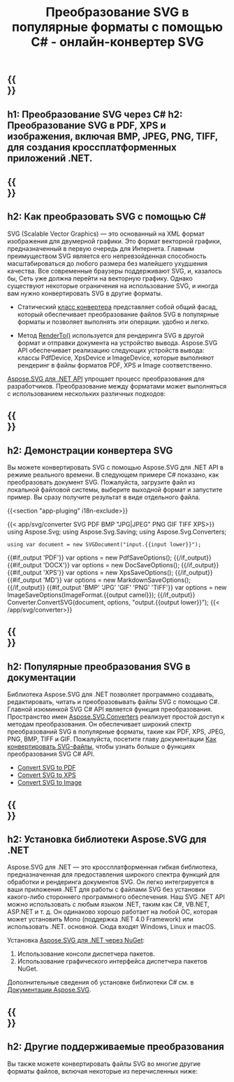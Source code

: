 ﻿---
translation: true
template: _template.md
title: Преобразование SVG в популярные форматы с помощью C# - онлайн-конвертер SVG
url: /net/conversion/
description: Преобразуйте SVG в PDF, XPS и изображения с помощью нескольких строк кода C# через библиотеку .NET. Проверьте онлайн Конвертер SVG бесплатно!
---

{{<section banner>}}
---
h1: Преобразование SVG через C#
h2: Преобразование SVG в PDF, XPS и изображения, включая BMP, JPEG, PNG, TIFF, для создания кроссплатформенных приложений .NET.
---

{{<section overview>}}
---
h2: Как преобразовать SVG с помощью C#
---

SVG (Scalable Vector Graphics) — это основанный на XML формат изображения для двумерной графики. Это формат векторной графики, предназначенный в первую очередь для Интернета. Главным преимуществом SVG является его непревзойденная способность масштабироваться до любого размера без малейшего ухудшения качества. Все современные браузеры поддерживают SVG, и, казалось бы, Сеть уже должна перейти на векторную графику. Однако существуют некоторые ограничения на использование SVG, и иногда вам нужно конвертировать SVG в другие форматы.
 
 - Статический [класс конвертера](https://reference.aspose.com/svg/net/aspose.svg.converters/converter/) представляет собой общий фасад, который обеспечивает преобразование файлов SVG в популярные форматы и позволяет выполнять эти операции. удобно и легко.

 - Метод [RenderTo()](https://reference.aspose.com/svg/net/aspose.svg/svgdocument/renderto/) используется для рендеринга SVG в другой формат и отправки документа на устройство вывода. Aspose.SVG API обеспечивает реализацию следующих устройств вывода: классы PdfDevice, XpsDevice и ImageDevice, которые выполняют рендеринг в файлы форматов PDF, XPS и Image соответственно.

<a href="https://products.aspose.com/svg/net/" target="_blank">Aspose.SVG для .NET API</a> упрощает процесс преобразования для разработчиков. Преобразование между форматами может выполняться с использованием нескольких различных подходов:

{{<section demos>}}
---
h2: Демонстрации конвертера SVG
---

Вы можете конвертировать SVG с помощью Aspose.SVG для .NET API в режиме реального времени. В следующем примере C# показано, как преобразовать документ SVG. Пожалуйста, загрузите файл из локальной файловой системы, выберите выходной формат и запустите пример. Вы сразу получите результат в виде отдельного файла.

{{<section "app-pluging" i18n-exclude>}}

{{< app/svg/converter SVG PDF BMP "JPG|JPEG" PNG GIF TIFF XPS>}}
using Aspose.Svg;
using Aspose.Svg.Saving;
using Aspose.Svg.Converters;

    using var document = new SVGDocument("input.{{input lower}}");
{{#if_output 'PDF'}}
    var options = new PdfSaveOptions();
{{/if_output}}
{{#if_output 'DOCX'}}
    var options = new DocSaveOptions();
{{/if_output}}
{{#if_output 'XPS'}}
    var options = new XpsSaveOptions();
{{/if_output}}
{{#if_output 'MD'}}
    var options = new MarkdownSaveOptions();
{{/if_output}}
{{#if_output 'BMP' 'JPG' 'GIF' 'PNG' 'TIFF'}}
    var options = new ImageSaveOptions(ImageFormat.{{output camel}});
{{/if_output}}
    Converter.ConvertSVG(document, options, "output.{{output lower}}");
{{< /app/svg/converter>}}

{{<section documentation>}}
---
h2: Популярные преобразования SVG в документации
---

Библиотека Aspose.SVG для .NET позволяет программно создавать, редактировать, читать и преобразовывать файлы SVG с помощью C#. Главной изюминкой SVG C# API является функция преобразования. Пространство имен [Aspose.SVG.Converters](https://reference.aspose.com/svg/net/aspose.svg.converters/) реализует простой доступ к методам преобразования. Он обеспечивает широкий спектр преобразований SVG в популярные форматы, такие как PDF, XPS, JPEG, PNG, BMP, TIFF и GIF. Пожалуйста, посетите главу документации <a href="https://docs.aspose.com/svg/net/how-to-work-with-aspose-svg-api/converting/" target="_blank">Как конвертировать SVG-файлы</a>, чтобы узнать больше о функциях преобразования SVG C# API.

<div>
	<ul>
		<li><a href="https://docs.aspose.com/svg/net/how-to-work-with-aspose-svg-api/convert-svg-to-pdf/" target="_blank">Convert SVG to PDF</a></li>
		<li><a href="https://docs.aspose.com/svg/net/how-to-work-with-aspose-svg-api/convert-svg-to-xps/" target="_blank">Convert SVG to XPS</a></li>
		<li><a href="https://docs.aspose.com/svg/net/how-to-work-with-aspose-svg-api/convert-svg-to-image/" target="_blank">Convert SVG to Image</a></li>							
	</ul>
</div>

{{<section installing>}}
---
h2: Установка библиотеки Aspose.SVG для .NET
---

Aspose.SVG для .NET — это кроссплатформенная гибкая библиотека, предназначенная для предоставления широкого спектра функций для обработки и рендеринга документов SVG. Он легко интегрируется в ваши приложения .NET для работы с файлами SVG без установки какого-либо стороннего программного обеспечения. Наш SVG .NET API можно использовать с любым языком .NET, таким как C#, VB.NET, ASP.NET и т. д. Он одинаково хорошо работает на любой ОС, которая может установить Mono (поддержка .NET 4.0 Framework) или использовать .NET. основной. Сюда входят Windows, Linux и macOS.

Установка <a href="https://www.nuget.org/packages/Aspose.SVG" target="_blank">Aspose.SVG для .NET через NuGet</a>:
1. Использование консоли диспетчера пакетов.
1. Использование графического интерфейса диспетчера пакетов NuGet.



Дополнительные сведения об установке библиотеки C# см. в [Документации Aspose.SVG](https://docs.aspose.com/svg/net/getting-started/installation/).

{{<section other-conversions>}}
---
h2: Другие поддерживаемые преобразования
---

Вы также можете конвертировать файлы SVG во многие другие форматы файлов, включая некоторые из перечисленных ниже: